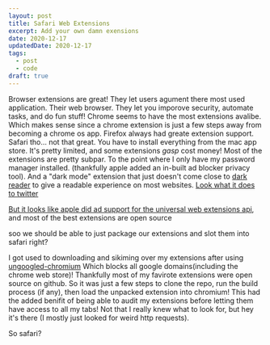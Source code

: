 ```yaml
---
layout: post
title: Safari Web Extensions
excerpt: Add your own damn exensions
date: 2020-12-17
updatedDate: 2020-12-17
tags:
  - post
  - code
draft: true
---
```


Browser extensions are great! They let users agument there most used application. Their web browser.
They let you imporove security, automate tasks, and do fun stuff!
Chrome seems to have the most extensions avalibe. Which makes sense since a chrome extension is just a few steps away from becoming a chrome os app.
Firefox always had greate extension support.
Safari tho... not that great. You have to install everything from the mac app store. It's pretty limited, and some extensions *gasp* cost money! Most of the extensions are pretty subpar.
To the point where I only have my password manager installed. (thankfully apple added an in-built ad blocker privacy tool).
And a "dark mode" extension that just doesn't come close to [dark reader]() to give a readable experience on most websites.
[Look what it does to twitter]()

[But it looks like apple did ad support for the universal web extensions api](https://developer.apple.com/videos/play/wwdc2020/10665/), and most of the best extensions are open source

soo we should be able to just package our extensions and slot them into safari right?

I got used to downloading and sikiming over my extensions after using [ungoogled-chromium]() Which blocks all google domains(including the chrome web store)!
Thankfully most of my favirote extensions were open source on github. So it was just a few steps to clone the repo, run the build process (if any), then load the unpacked extension into chromium!
This had the added benifit of being able to audit my extensions before letting them have access to all my tabs! Not that I really knew what to look for, but hey it's there (I mostly just looked for weird http requests).

So safari?
